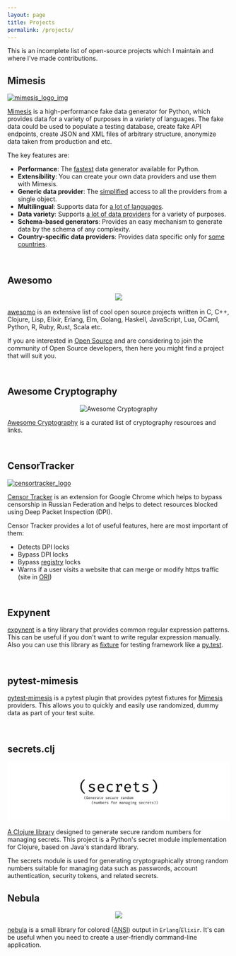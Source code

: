 ```yaml
---
layout: page
title: Projects
permalink: /projects/
---
```


This is an incomplete list of open-source projects which I maintain and where I've made contributions.

## Mimesis

[![mimesis_logo_img]][Mimesis]

[Mimesis] is a high-performance fake data generator for Python, which
provides data for a variety of purposes in a variety of languages. The
fake data could be used to populate a testing database, create fake API
endpoints, create JSON and XML files of arbitrary structure, anonymize
data taken from production and etc.

The key features are:

-   **Performance**: The [fastest] data generator available for Python.
-   **Extensibility**: You can create your own data providers and use them with Mimesis.
-   **Generic data provider**: The [simplified] access to all the providers from a single object.
-   **Multilingual**: Supports data for [a lot of languages].
-   **Data variety**: Supports [a lot of data providers] for a variety of purposes.
-   **Schema-based generators**: Provides an easy mechanism to generate data by the schema of any complexity.
-   **Country-specific data providers**: Provides data specific only for [some countries].

<br>

## Awesomo

<p align="center">
    <img src="https://raw.githubusercontent.com/lk-geimfari/awesomeo/master/artwork/a.w.e.s.o.m.e_o.png">
</p>

[awesomo] is an extensive list of cool open source projects written in С, C++, Clojure, Lisp, 
Elixir, Erlang, Elm, Golang, Haskell, JavaScript, Lua, OCaml, Python, R, Ruby, Rust, Scala etc.
          

If you are interested in [Open Source] and are considering to 
join the community of Open Source developers, then here you might find a project that will suit you.

<br>

## Awesome Cryptography

<p align="center">
  <img src="https://github.com/sobolevn/awesome-cryptography/blob/master/awesome-crypto.png?raw=true" alt="Awesome Cryptography">
</p>

[Awesome Cryptography] is a curated list of cryptography resources and links.

<br>

## CensorTracker

[![censortracker_logo]][Censor Tracker]

[Censor Tracker] is an extension for Google Chrome which helps to bypass censorship in Russian Federation 
and helps to detect resources blocked using Deep Packet Inspection (DPI).

Censor Tracker provides a lot of useful features, here are most important of them:

-   Detects DPI locks
-   Bypass DPI locks
-   Bypass [registry](https://eais.rkn.gov.ru/) locks
-   Warns if a user visits a website that can merge or modify https traffic (site in [ORI](https://97-fz.rkn.gov.ru/))

<br>

## Expynent

[expynent] is a tiny library that provides common regular expression patterns. This can be useful if you don't want to 
write regular expression manually. Also you can use this library as [fixture](https://docs.pytest.org/en/latest/fixture.html) for testing framework like a [py.test](https://docs.pytest.org/en/latest/).

<br>

## pytest-mimesis

[pytest-mimesis] is a pytest plugin that provides pytest fixtures for [Mimesis] providers. 
This allows you to quickly and easily use randomized, dummy data as part of your test suite.

<br>

## secrets.clj

<p align="center">
  <img src="https://raw.githubusercontent.com/lk-geimfari/secrets.clj/master/.github/logo.png">
</p>

[A Clojure library](https://github.com/lk-geimfari/secrets.clj) designed to generate secure random numbers for 
managing secrets. This project is a Python's secret module implementation for Clojure, based on Java's standard library.
              
The secrets module is used for generating cryptographically strong random numbers suitable for managing data such as 
passwords, account authentication, security tokens, and related secrets.

## Nebula

<p align="center">
  <img src="https://raw.githubusercontent.com/lk-geimfari/nebula/master/media/logo.png">
</p>

[nebula] is a small library for colored ([ANSI]) output in `Erlang`/`Elixir`.  It's can be useful when you need 
to create a user-friendly command-line application.

[mimesis_logo_img]: https://raw.githubusercontent.com/lk-geimfari/mimesis/master/media/readme-logo.png
[fastest]: https://mimesis.name/foreword.html#performance
[simplified]: https://mimesis.name/getting_started.html#generic-provider
[a lot of languages]: https://mimesis.name/getting_started.html#locales
[a lot of data providers]: https://mimesis.name/api.html
[some countries]: https://mimesis.name/api.html#builtin-data-providers
[Mimesis]: https://github.com/lk-geimfari/mimesis
[awesomo]: https://github.com/lk-geimfari/awesomo
[Open Source]: https://en.wikipedia.org/wiki/Open-source_software
[ANSI]: https://en.wikipedia.org/wiki/ANSI_escape_code#Colors
[expynent]: https://github.com/lk-geimfari/expynent
[nebula]: https://github.com/lk-geimfari/nebula
[pytest-mimesis]: https://github.com/pytest-dev/pytest-mimesis
[Awesome Cryptography]: https://github.com/sobolevn/awesome-cryptography
[Censor Tracker]: https://github.com/roskomsvoboda/censortracker
[secrets.clj]: https://github.com/lk-geimfari/secrets.clj
[censortracker_logo]: https://raw.githubusercontent.com/roskomsvoboda/censortracker/master/.github/censortracker-popups.svg
